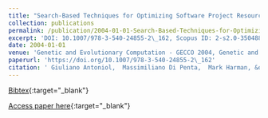 ```yaml
---
title: "Search-Based Techniques for Optimizing Software Project Resource Allocation"
collection: publications
permalink: /publication/2004-01-01-Search-Based-Techniques-for-Optimizing-Software-Project-Resource-Allocation
excerpt: 'DOI: 10.1007/978-3-540-24855-2\_162, Scopus ID: 2-s2.0-35048834669, Cited by: 17'
date: 2004-01-01
venue: 'Genetic and Evolutionary Computation - GECCO 2004, Genetic and Evolutionary Computation Conference, Seattle, WA, USA, June 26-30, 2004, Proceedings, Part II'
paperurl: 'https://doi.org/10.1007/978-3-540-24855-2\_162'
citation: ' Giuliano Antoniol,  Massimiliano Di Penta,  Mark Harman, &quot;Search-Based Techniques for Optimizing Software Project Resource Allocation.&quot; Genetic and Evolutionary Computation - GECCO 2004, Genetic and Evolutionary Computation Conference, Seattle, WA, USA, June 26-30, 2004, Proceedings, Part II, 2004.'
---
```

[Bibtex](https://dblp.org/rec/bib/conf/gecco/AntoniolPH04){:target="_blank"}

[Access paper here](https://doi.org/10.1007/978-3-540-24855-2\_162){:target="_blank"}
